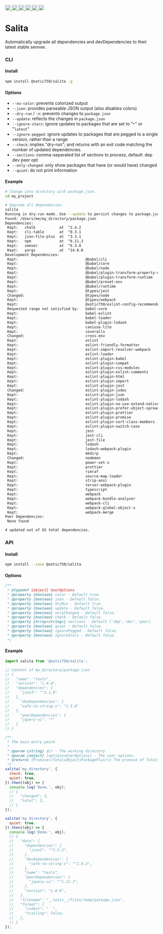 <a
  href="https://travis-ci.org/Xotic750/salita"
  title="Travis status">
<img
  src="https://travis-ci.org/Xotic750/salita.svg?branch=master"
  alt="Travis status" height="18">
</a>
<a
  href="https://david-dm.org/Xotic750/salita"
  title="Dependency status">
<img src="https://david-dm.org/Xotic750/salita/status.svg"
  alt="Dependency status" height="18"/>
</a>
<a
  href="https://david-dm.org/Xotic750/salita?type=dev"
  title="devDependency status">
<img src="https://david-dm.org/Xotic750/salita/dev-status.svg"
  alt="devDependency status" height="18"/>
</a>
<a
  href="https://badge.fury.io/js/%40xotic750%2Fsalita"
  title="npm version">
<img src="https://badge.fury.io/js/%40xotic750%2Fsalita.svg"
  alt="npm version" height="18">
</a>
<a
  href="https://bettercodehub.com/results/Xotic750/salita"
  title="bettercodehub score">
<img src="https://bettercodehub.com/edge/badge/Xotic750/salita?branch=master"
  alt="bettercodehub score" height="18">
</a>
<a
  href="https://coveralls.io/github/Xotic750/salita?branch=master"
  title="Coverage Status">
<img src="https://coveralls.io/repos/github/Xotic750/salita/badge.svg?branch=master"
  alt="Coverage Status" height="18">
</a>

# Salita

Automatically upgrade all dependencies and devDependencies to their latest stable semver.

### CLI

#### Install

```bash
npm install @xotic750/salita -g
```

#### Options

- `--no-color`: prevents colorized output
- `--json`: provides parseable JSON output (also disables colors)
- `--dry-run` / `-n`: prevents changes to `package.json`
- `--update`: reflects the changes in `package.json`
- `--ignore-stars`: ignore updates to packages that are set to "`*`" or "`latest`"
- `--ignore-pegged`: ignore updates to packages that are pegged to a single version, rather than a range
- `--check`: implies "dry-run"; and returns with an exit code matching the number of updated dependencies.
- `--sections`: comma-separated list of sections to process, default: dep dev peer opt
- `--only-changed`: only show packages that have (or would have) changed
- `--quiet`: do not print information

#### Example

```bash
# Change into directory with package.json.
cd my_project

# Upgrade all dependencies.
salita
Running in dry-run mode. Use --update to persist changes to package.json.
Found: /Users/me/my_directory/package.json
Dependencies:
 Kept:   chalk           at  ^2.4.2  
 Kept:   cli-table       at  ^0.3.1  
 Kept:   json-file-plus  at  ^3.3.1  
 Kept:   npm             at  ^6.11.3 
 Kept:   semver          at  ^6.3.0  
 Kept:   yargs           at  ^14.0.0 
Development Dependencies:
 Kept:                               @babel/cli                                 at    ^7.5.5        
 Kept:                               @babel/core                                at    ^7.5.5        
 Kept:                               @babel/node                                at    ^7.5.5        
 Kept:                               @babel/plugin-transform-property-mutators  at    ^7.2.0        
 Kept:                               @babel/plugin-transform-runtime            at    ^7.5.5        
 Kept:                               @babel/preset-env                          at    ^7.5.5        
 Kept:                               @babel/runtime                             at    ^7.5.5        
 Kept:                               @types/jest                                at    ^24.0.18      
 Changed:                            @types/node                                from  ^12.7.3        to  ^12.7.4 
 Kept:                               @types/webpack                             at    ^4.39.1       
 Kept:                               @xotic750/eslint-config-recommended        at    ^1.1.9        
 Requested range not satisfied by:   babel-core                                 from  ^7.0.0-0       to  ^6.26.3 
 Kept:                               babel-eslint                               at    ^10.0.3       
 Kept:                               babel-loader                               at    ^8.0.6        
 Kept:                               babel-plugin-lodash                        at    ^3.3.4        
 Kept:                               caniuse-lite                               at    ^1.0.30000989 
 Kept:                               coveralls                                  at    ^3.0.6        
 Changed:                            cross-env                                  from  ^5.2.0         to  ^5.2.1  
 Kept:                               eslint                                     at    ^6.3.0        
 Kept:                               eslint-friendly-formatter                  at    ^4.0.1        
 Kept:                               eslint-import-resolver-webpack             at    ^0.11.1       
 Kept:                               eslint-loader                              at    ^3.0.0        
 Kept:                               eslint-plugin-babel                        at    ^5.3.0        
 Kept:                               eslint-plugin-compat                       at    ^3.3.0        
 Kept:                               eslint-plugin-css-modules                  at    ^2.11.0       
 Kept:                               eslint-plugin-eslint-comments              at    ^3.1.2        
 Kept:                               eslint-plugin-html                         at    ^6.0.0        
 Kept:                               eslint-plugin-import                       at    ^2.18.2       
 Kept:                               eslint-plugin-jest                         at    ^22.16.0      
 Changed:                            eslint-plugin-jsdoc                        from  ^15.8.4        to  ^15.9.1 
 Kept:                               eslint-plugin-json                         at    ^1.4.0        
 Kept:                               eslint-plugin-lodash                       at    ^6.0.0        
 Kept:                               eslint-plugin-no-use-extend-native         at    ^0.4.1        
 Kept:                               eslint-plugin-prefer-object-spread         at    ^1.2.1        
 Kept:                               eslint-plugin-prettier                     at    ^3.1.0        
 Kept:                               eslint-plugin-promise                      at    ^4.2.1        
 Kept:                               eslint-plugin-sort-class-members           at    ^1.6.0        
 Kept:                               eslint-plugin-switch-case                  at    ^1.1.2        
 Kept:                               jest                                       at    ^24.9.0       
 Kept:                               jest-cli                                   at    ^24.9.0       
 Kept:                               jest-file                                  at    ^1.0.0        
 Kept:                               lodash                                     at    ^4.17.15      
 Kept:                               lodash-webpack-plugin                      at    ^0.11.5       
 Kept:                               mkdirp                                     at    ^0.5.1        
 Changed:                            nodemon                                    from  ^1.19.1        to  ^1.19.2 
 Kept:                               power-set-x                                at    ^2.1.2        
 Kept:                               prettier                                   at    ^1.18.2       
 Kept:                               rimraf                                     at    ^3.0.0        
 Kept:                               source-map-loader                          at    ^0.2.4        
 Kept:                               strip-ansi                                 at    ^5.2.0        
 Kept:                               terser-webpack-plugin                      at    ^1.4.1        
 Kept:                               typescript                                 at    ^3.6.2        
 Kept:                               webpack                                    at    ^4.39.3       
 Kept:                               webpack-bundle-analyzer                    at    ^3.4.1        
 Kept:                               webpack-cli                                at    ^3.3.7        
 Kept:                               webpack-global-object-x                    at    ^1.0.0        
 Kept:                               webpack-merge                              at    ^4.2.2        
Peer Dependencies:
 None found 

4 updated out of 63 total dependencies.
```

### API

#### Install

```bash
npm install --save @xotic750/salita
```

#### Options

```js
/**
 * @typedef {object} UserOptions
 * @property {boolean} color - Default true.
 * @property {boolean} json - Default false.
 * @property {boolean} dryRun - Default true.
 * @property {boolean} update - Default false.
 * @property {boolean} onlyChanged - Default false.
 * @property {boolean} check - Default false.
 * @property {Array<string>} sections - Default ['dep','dev','peer].
 * @property {boolean} quiet - Default false.
 * @property {boolean} ignorePegged - Default false.
 * @property {boolean} ignoreStars - Default false.
 */
```

#### Example

```js
import salita from '@xotic750/salita';

// Content of my_directory/package.json
// {
//   "name": "tests",
//   "version": "1.0.0",
//   "dependencies": {
//     "json3": "^3.1.0"
//   },
//     "devDependencies": {
//     "safe-to-string-x": "1.5.0"
//   },
//     "peerDependencies": {
//     "jquery-ui": "*"
//   }
// }

/**
 * The main entry point.
 *
 * @param {string} dir - The working directory.
 * @param {object} [options=UserOptions] - The user options.
 * @returns {Promise<(TotalsObject|PackagePlus)>} The promise of TotalsObject or PackagePlus.
 */
salita('my_directory', {
  check: true,
  quiet: true,
}).then((obj) => {
  console.log('Done.', obj);
  // {
  //   "changed": 3,
  //   "total": 3,
  // }
});

salita('my_directory', {
  quiet: true,
}).then((obj) => {
  console.log('Done.', obj);
  // {
  //   "data": {
  //     "dependencies": {
  //       "json3": "^3.3.3",
  //     },
  //     "devDependencies": {
  //       "safe-to-string-x": "^2.0.3",
  //     },
  //     "name": "tests",
  //     "peerDependencies": {
  //       "jquery-ui": "^1.12.1",
  //     },
  //     "version": "1.0.0",
  //   },
  //   "filename": "__tests__/files/temp/package.json",
  //   "format": {
  //     "indent": "  ",
  //     "trailing": false,
  //   },
  // }
});
```

